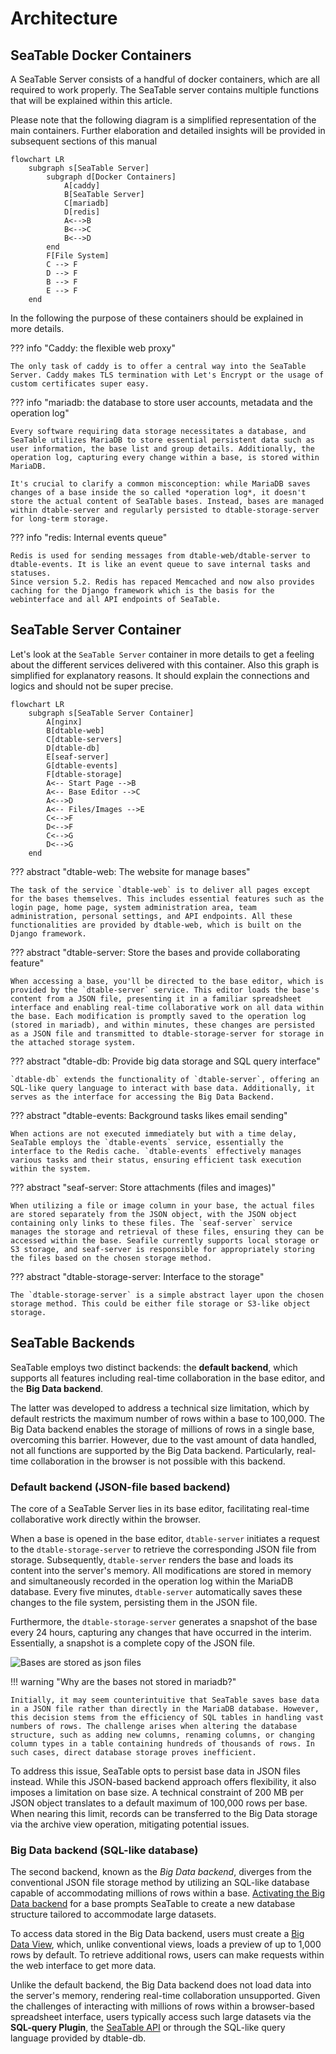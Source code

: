 # Architecture

## SeaTable Docker Containers

A SeaTable Server consists of a handful of docker containers, which are all required to work properly. The SeaTable server contains multiple functions that will be explained within this article.

Please note that the following diagram is a simplified representation of the main containers. Further elaboration and detailed insights will be provided in subsequent sections of this manual

```mermaid
flowchart LR
    subgraph s[SeaTable Server]
        subgraph d[Docker Containers]
            A[caddy]
            B[SeaTable Server]
            C[mariadb]
            D[redis]
            A<-->B
            B<-->C
            B<-->D
        end
        F[File System]
        C --> F
        D --> F
        B --> F
        E --> F
    end
```

In the following the purpose of these containers should be explained in more details.

??? info "Caddy: the flexible web proxy"

    The only task of caddy is to offer a central way into the SeaTable Server. Caddy makes TLS termination with Let's Encrypt or the usage of custom certificates super easy.

??? info "mariadb: the database to store user accounts, metadata and the operation log"

    Every software requiring data storage necessitates a database, and SeaTable utilizes MariaDB to store essential persistent data such as user information, the base list and group details. Additionally, the operation log, capturing every change within a base, is stored within MariaDB.

    It's crucial to clarify a common misconception: while MariaDB saves changes of a base inside the so called *operation log*, it doesn't store the actual content of SeaTable bases. Instead, bases are managed within dtable-server and regularly persisted to dtable-storage-server for long-term storage.

??? info "redis: Internal events queue"

    Redis is used for sending messages from dtable-web/dtable-server to dtable-events. It is like an event queue to save internal tasks and statuses.
    Since version 5.2. Redis has repaced Memcached and now also provides caching for the Django framework which is the basis for the webinterface and all API endpoints of SeaTable.

## SeaTable Server Container

Let's look at the `SeaTable Server` container in more details to get a feeling about the different services delivered with this container. Also this graph is simplified for explanatory reasons. It should explain the connections and logics and should not be super precise.

```mermaid
flowchart LR
    subgraph s[SeaTable Server Container]
        A[nginx]
        B[dtable-web]
        C[dtable-servers]
        D[dtable-db]
        E[seaf-server]
        G[dtable-events]
        F[dtable-storage]
        A<-- Start Page -->B
        A<-- Base Editor -->C
        A<-->D
        A<-- Files/Images -->E
        C<-->F
        D<-->F
        C<-->G
        D<-->G
    end
```

??? abstract "dtable-web: The website for manage bases"

    The task of the service `dtable-web` is to deliver all pages except for the bases themselves. This includes essential features such as the login page, home page, system administration area, team administration, personal settings, and API endpoints. All these functionalities are provided by dtable-web, which is built on the Django framework.

??? abstract "dtable-server: Store the bases and provide collaborating feature"

    When accessing a base, you'll be directed to the base editor, which is provided by the `dtable-server` service. This editor loads the base's content from a JSON file, presenting it in a familiar spreadsheet interface and enabling real-time collaborative work on all data within the base. Each modification is promptly saved to the operation log (stored in mariadb), and within minutes, these changes are persisted as a JSON file and transmitted to dtable-storage-server for storage in the attached storage system.

??? abstract "dtable-db: Provide big data storage and SQL query interface"

    `dtable-db` extends the functionality of `dtable-server`, offering an SQL-like query language to interact with base data. Additionally, it serves as the interface for accessing the Big Data Backend.

??? abstract "dtable-events: Background tasks likes email sending"

    When actions are not executed immediately but with a time delay, SeaTable employs the `dtable-events` service, essentially the interface to the Redis cache. `dtable-events` effectively manages various tasks and their status, ensuring efficient task execution within the system.

??? abstract "seaf-server: Store attachments (files and images)"

    When utilizing a file or image column in your base, the actual files are stored separately from the JSON object, with the JSON object containing only links to these files. The `seaf-server` service manages the storage and retrieval of these files, ensuring they can be accessed within the base. Seafile currently supports local storage or S3 storage, and seaf-server is responsible for appropriately storing the files based on the chosen storage method.

??? abstract "dtable-storage-server: Interface to the storage"

    The `dtable-storage-server` is a simple abstract layer upon the chosen storage method. This could be either file storage or S3-like object storage.

## SeaTable Backends

SeaTable employs two distinct backends: the **default backend**, which supports all features including real-time collaboration in the base editor, and the **Big Data backend**.

The latter was developed to address a technical size limitation, which by default restricts the maximum number of rows within a base to 100,000. The Big Data backend enables the storage of millions of rows in a single base, overcoming this barrier. However, due to the vast amount of data handled, not all functions are supported by the Big Data backend. Particularly, real-time collaboration in the browser is not possible with this backend.

### Default backend (JSON-file based backend)

The core of a SeaTable Server lies in its base editor, facilitating real-time collaborative work directly within the browser.

When a base is opened in the base editor, `dtable-server` initiates a request to the `dtable-storage-server` to retrieve the corresponding JSON file from storage. Subsequently, `dtable-server` renders the base and loads its content into the server's memory. All modifications are stored in memory and simultaneously recorded in the operation log within the MariaDB database. Every five minutes, `dtable-server` automatically saves these changes to the file system, persisting them in the JSON file.

Furthermore, the `dtable-storage-server` generates a snapshot of the base every 24 hours, capturing any changes that have occurred in the interim. Essentially, a snapshot is a complete copy of the JSON file.

![Bases are stored as json files](../assets/images/json_loaded_in_base_editor.png)

!!! warning "Why are the bases not stored in mariadb?"

    Initially, it may seem counterintuitive that SeaTable saves base data in a JSON file rather than directly in the MariaDB database. However, this decision stems from the efficiency of SQL tables in handling vast numbers of rows. The challenge arises when altering the database structure, such as adding new columns, renaming columns, or changing column types in a table containing hundreds of thousands of rows. In such cases, direct database storage proves inefficient.

To address this issue, SeaTable opts to persist base data in JSON files instead. While this JSON-based backend approach offers flexibility, it also imposes a limitation on base size. A technical constraint of 200 MB per JSON object translates to a default maximum of 100,000 rows per base. When nearing this limit, records can be transferred to the Big Data storage via the archive view operation, mitigating potential issues.

### Big Data backend (SQL-like database)

The second backend, known as the _Big Data backend_, diverges from the conventional JSON file storage method by utilizing an SQL-like database capable of accommodating millions of rows within a base. [Activating the Big Data backend](https://seatable.io/docs/big-data/aktivieren-des-big-data-backends-in-einer-base/?lang=auto) for a base prompts SeaTable to create a new database structure tailored to accommodate large datasets.

To access data stored in the Big Data backend, users must create a [Big Data View](https://seatable.io/docs/big-data/so-erstellen-sie-ein-big-data-ansicht/), which, unlike conventional views, loads a preview of up to 1,000 rows by default. To retrieve additional rows, users can make requests within the web interface to get more data.

Unlike the default backend, the Big Data backend does not load data into the server's memory, rendering real-time collaboration unsupported. Given the challenges of interacting with millions of rows within a browser-based spreadsheet interface, users typically access such large datasets via the **SQL-query Plugin**, the [SeaTable API](https://api.seatable.io) or through the SQL-like query language provided by dtable-db.
